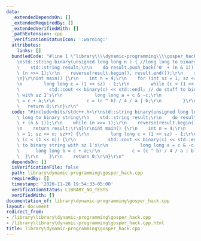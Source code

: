 ```yaml
---
data:
  _extendedDependsOn: []
  _extendedRequiredBy: []
  _extendedVerifiedWith: []
  _pathExtension: cpp
  _verificationStatusIcon: ':warning:'
  attributes:
    links: []
  bundledCode: "#line 1 \"library\\\\dynamic-programming\\\\gosper_hack.cpp\"\n#include<bits/stdc++.h>\r\
    \nstd::string binary(unsigned long long n ) { //long long to binary string\r\n\
    \    std::string result;\r\n    do result.push_back('0' + (n & 1));\r\n    while\
    \ (n >>= 1);\r\n    reverse(result.begin(), result.end());\r\n    return result;\r\
    \n}\r\nint main() {\r\n    int n = 4;\r\n    for (int sz = 1; sz <= n; sz++) {\r\
    \n        long long c = (1 << sz) - 1;\r\n        while (c < (1 << n)) {\r\n \
    \           std::cout << binary(c) << std::endl; // do stuff to binary string\
    \ with sz 1's\r\n            long long a = c & -c;\r\n            long long b\
    \ = c + a;\r\n            c = (c ^ b) / 4 / a | b;\r\n        }\r\n    }\r\n \
    \   return 0;\r\n}\r\n"
  code: "#include<bits/stdc++.h>\r\nstd::string binary(unsigned long long n ) { //long\
    \ long to binary string\r\n    std::string result;\r\n    do result.push_back('0'\
    \ + (n & 1));\r\n    while (n >>= 1);\r\n    reverse(result.begin(), result.end());\r\
    \n    return result;\r\n}\r\nint main() {\r\n    int n = 4;\r\n    for (int sz\
    \ = 1; sz <= n; sz++) {\r\n        long long c = (1 << sz) - 1;\r\n        while\
    \ (c < (1 << n)) {\r\n            std::cout << binary(c) << std::endl; // do stuff\
    \ to binary string with sz 1's\r\n            long long a = c & -c;\r\n      \
    \      long long b = c + a;\r\n            c = (c ^ b) / 4 / a | b;\r\n      \
    \  }\r\n    }\r\n    return 0;\r\n}\r\n"
  dependsOn: []
  isVerificationFile: false
  path: library\dynamic-programming\gosper_hack.cpp
  requiredBy: []
  timestamp: '2020-11-28 19:54:33-05:00'
  verificationStatus: LIBRARY_NO_TESTS
  verifiedWith: []
documentation_of: library\dynamic-programming\gosper_hack.cpp
layout: document
redirect_from:
- /library\library\dynamic-programming\gosper_hack.cpp
- /library\library\dynamic-programming\gosper_hack.cpp.html
title: library\dynamic-programming\gosper_hack.cpp
---
```

